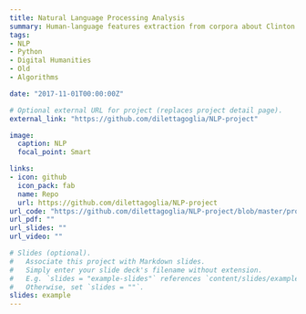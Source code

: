 ```yaml
---
title: Natural Language Processing Analysis
summary: Human-language features extraction from corpora about Clinton & Trump speeches, and statistic analysis with NLTK.
tags:
- NLP
- Python
- Digital Humanities 
- Old
- Algorithms

date: "2017-11-01T00:00:00Z"

# Optional external URL for project (replaces project detail page).
external_link: "https://github.com/dilettagoglia/NLP-project"

image:
  caption: NLP
  focal_point: Smart

links:
- icon: github
  icon_pack: fab
  name: Repo
  url: https://github.com/dilettagoglia/NLP-project
url_code: "https://github.com/dilettagoglia/NLP-project/blob/master/programma1.py"
url_pdf: ""
url_slides: ""
url_video: ""

# Slides (optional).
#   Associate this project with Markdown slides.
#   Simply enter your slide deck's filename without extension.
#   E.g. `slides = "example-slides"` references `content/slides/example-slides.md`.
#   Otherwise, set `slides = ""`.
slides: example
---
```

